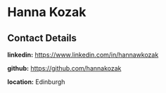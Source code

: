 # Hanna Kozak

## Contact Details

**linkedin:** https://www.linkedin.com/in/hannawkozak

**github:** https://github.com/hannakozak

**location:** Edinburgh
